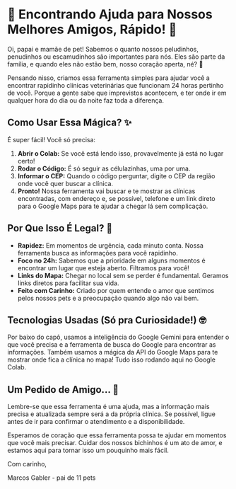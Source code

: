 # 🐾 Encontrando Ajuda para Nossos Melhores Amigos, Rápido! 🐾

Oi, papai e mamãe de pet! Sabemos o quanto nossos peludinhos, penudinhos ou escamudinhos são importantes para nós. Eles são parte da família, e quando eles não estão bem, nosso coração aperta, né? 🥺

Pensando nisso, criamos essa ferramenta simples para ajudar você a encontrar rapidinho clínicas veterinárias que funcionam 24 horas pertinho de você. Porque a gente sabe que imprevistos acontecem, e ter onde ir em qualquer hora do dia ou da noite faz toda a diferença.

## Como Usar Essa Mágica? ✨

É super fácil! Você só precisa:

1.  **Abrir o Colab:** Se você está lendo isso, provavelmente já está no lugar certo!
2.  **Rodar o Código:** É só seguir as célulazinhas, uma por uma.
3.  **Informar o CEP:** Quando o código perguntar, digite o CEP da região onde você quer buscar a clínica.
4.  **Pronto!** Nossa ferramenta vai buscar e te mostrar as clínicas encontradas, com endereço e, se possível, telefone e um link direto para o Google Maps para te ajudar a chegar lá sem complicação.

## Por Que Isso É Legal? 🥰

*   **Rapidez:** Em momentos de urgência, cada minuto conta. Nossa ferramenta busca as informações para você rapidinho.
*   **Foco no 24h:** Sabemos que a prioridade em alguns momentos é encontrar um lugar que esteja aberto. Filtramos para você!
*   **Links do Mapa:** Chegar no local sem se perder é fundamental. Geramos links diretos para facilitar sua vida.
*   **Feito com Carinho:** Criado por quem entende o amor que sentimos pelos nossos pets e a preocupação quando algo não vai bem.

## Tecnologias Usadas (Só pra Curiosidade!) 🤓

Por baixo do capô, usamos a inteligência do Google Gemini para entender o que você precisa e a ferramenta de busca do Google para encontrar as informações. Também usamos a mágica da API do Google Maps para te mostrar onde fica a clínica no mapa! Tudo isso rodando aqui no Google Colab.

## Um Pedido de Amigo... 🙏

Lembre-se que essa ferramenta é uma ajuda, mas a informação mais precisa e atualizada sempre será a da própria clínica. Se possível, ligue antes de ir para confirmar o atendimento e a disponibilidade.

Esperamos de coração que essa ferramenta possa te ajudar em momentos que você mais precisar. Cuidar dos nossos bichinhos é um ato de amor, e estamos aqui para tornar isso um pouquinho mais fácil.

Com carinho,

Marcos Gabler - pai de 11 pets 
